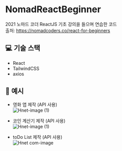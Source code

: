 # NomadReactBeginner
2021 노마드 코더 ReactJS 기초 강의을 들으며 연습한 코드 <br/>
출처: https://nomadcoders.co/react-for-beginners

## 💻 기술 스택

- React
- TailwindCSS
- axios


## 📄 예시

- 영화 앱 제작 (API 사용) <br/>
![Hnet-image (1)](https://user-images.githubusercontent.com/81430564/145759255-f293b92b-91ff-429c-990a-869bf0f9036e.gif)

- 코인 계산기 제작 (API 사용) <br/>
![Hnet-image (1)](https://user-images.githubusercontent.com/81430564/145759949-f5ed6b11-6bac-48b5-82c1-0db186c068b2.gif)

- toDo List 제작 (API 사용) <br/>
![Hnet com-image](https://user-images.githubusercontent.com/81430564/146168409-c113ab0e-bd8a-410b-8341-c0e763f6ad3d.gif)





